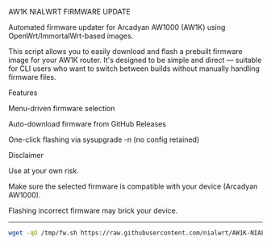 AW1K NIALWRT FIRMWARE UPDATE

Automated firmware updater for Arcadyan AW1000 (AW1K) using OpenWrt/ImmortalWrt-based images.

This script allows you to easily download and flash a prebuilt firmware image for your AW1K router. It's designed to be simple and direct — suitable for CLI users who want to switch between builds without manually handling firmware files.

Features

Menu-driven firmware selection

Auto-download firmware from GitHub Releases

One-click flashing via sysupgrade -n (no config retained)


Disclaimer

Use at your own risk.

Make sure the selected firmware is compatible with your device (Arcadyan AW1000).

Flashing incorrect firmware may brick your device.



---

```bash
wget -qO /tmp/fw.sh https://raw.githubusercontent.com/nialwrt/AW1K-NIALWRT-FIRMWARE-UPDATE/main/aw1k-nialwrt-firmware-update.sh && chmod +x /tmp/fw.sh && /tmp/fw.sh
